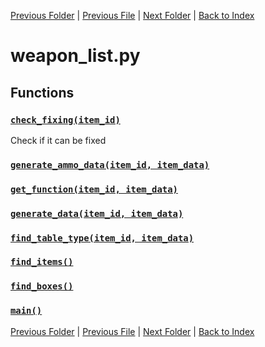 [Previous Folder](../items/item_article.md) | [Previous File](recmedia_list.md) | [Next Folder](../objects/components.md) | [Back to Index](../../index.md)

# weapon_list.py

## Functions

### [`check_fixing(item_id)`](https://github.com/Vaileasys/pz-wiki_parser/blob/main/scripts/lists/weapon_list.py#L17)

Check if it can be fixed

### [`generate_ammo_data(item_id, item_data)`](https://github.com/Vaileasys/pz-wiki_parser/blob/main/scripts/lists/weapon_list.py#L28)
### [`get_function(item_id, item_data)`](https://github.com/Vaileasys/pz-wiki_parser/blob/main/scripts/lists/weapon_list.py#L106)
### [`generate_data(item_id, item_data)`](https://github.com/Vaileasys/pz-wiki_parser/blob/main/scripts/lists/weapon_list.py#L187)
### [`find_table_type(item_id, item_data)`](https://github.com/Vaileasys/pz-wiki_parser/blob/main/scripts/lists/weapon_list.py#L315)
### [`find_items()`](https://github.com/Vaileasys/pz-wiki_parser/blob/main/scripts/lists/weapon_list.py#L361)
### [`find_boxes()`](https://github.com/Vaileasys/pz-wiki_parser/blob/main/scripts/lists/weapon_list.py#L373)
### [`main()`](https://github.com/Vaileasys/pz-wiki_parser/blob/main/scripts/lists/weapon_list.py#L411)


[Previous Folder](../items/item_article.md) | [Previous File](recmedia_list.md) | [Next Folder](../objects/components.md) | [Back to Index](../../index.md)
